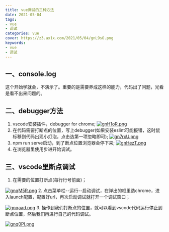 ```yaml
---
title: vue调试的三种方法
date: 2021-05-04
tags: 
- vue
- 调试
categories: vue
cover: https://z3.ax1x.com/2021/05/04/gnL9sO.png
keywords: 
- vue
- 调试
---
```


## 一、console.log

这个开始学就会，不演示了。重要的是需要养成这样的能力，代码出了问题，光看是看不出来问题的。

## 二、debugger方法

1. vscode安装插件，debugger for chrome;
[![gnH1oR.png](https://z3.ax1x.com/2021/05/04/gnH1oR.png)](https://imgtu.com/i/gnH1oR)
2. 在代码需要打断点的位置，写上debugger(如果安装eslint可能报错，这时鼠标移到代码出现小灯泡，点击选第一项忽略即可);
[![gn7rxU.png](https://z3.ax1x.com/2021/05/04/gn7rxU.png)](https://imgtu.com/i/gn7rxU)
3. npm run serve启动，到了断点位置浏览器会停下来;
[![gnHezT.png](https://z3.ax1x.com/2021/05/04/gnHezT.png)](https://imgtu.com/i/gnHezT)
4. 在浏览器里使用步进开始调试。

## 三、vscode里断点调试

1. 在需要的位置打断点(每行行号前面)；

[![gnqM5R.png](https://z3.ax1x.com/2021/05/04/gnqM5R.png)](https://imgtu.com/i/gnqM5R)
2. 点击菜单栏--运行--启动调试，在弹出的框里选chrome，进入launch配置，配置好url，再次启动调试就打开一个调试窗口；

[![gnqaad.png](https://z3.ax1x.com/2021/05/04/gnqaad.png)](https://imgtu.com/i/gnqaad)
3. 操作到我们打断点的位置，就可以看到vscode代码运行停止到断点位置，然后我们再进行自己的代码调试。

[![gnq0PI.png](https://z3.ax1x.com/2021/05/04/gnq0PI.png)](https://imgtu.com/i/gnq0PI)
